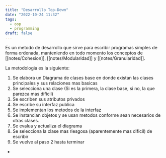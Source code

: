 ```yaml
---
title: "Desarrollo Top-Down"
date: "2022-10-24 11:32"
tags: 
  - oop
  - programming
draft: false
---
```

Es un metodo de desarrollo que sirve para escribir programas simples de forma ordenada, manteniendo en todo momento los conceptos de [[notes/Cohesion]], [[notes/Modularidad]] y [[notes/Granularidad]].

La metodologia es la siguiente:
1. Se elabora un Diagrama de clases base en donde existan las clases principales y sus relaciones mas basicas
2. Se selecciona una clase (Si es la primera, la clase base, si no, la que parezca mas dificil)
3. Se escriben sus atributos privados 
4. Se escribe su interfaz publica
5. Se implementan los metodos de la interfaz
6. Se instancian objetos y se usan metodos conforme sean necesarios de otras clases.
7. Se evalua y actualiza el diagrama
8. Se selecciona la clase mas riesgosa (aparentemente mas dificil) de escribir
9. Se vuelve al paso 2 hasta terminar

- 
